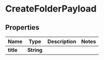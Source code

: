 

# CreateFolderPayload


## Properties

| Name | Type | Description | Notes |
|------------ | ------------- | ------------- | -------------|
|**title** | **String** |  |  |



